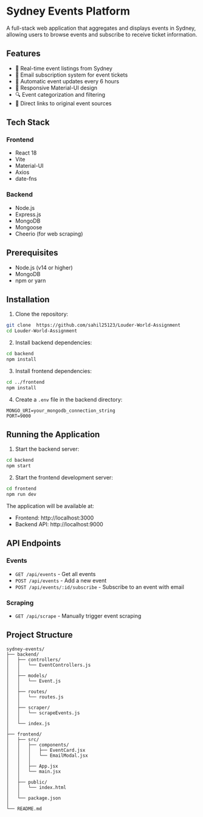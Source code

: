 # Sydney Events Platform

A full-stack web application that aggregates and displays events in Sydney, allowing users to browse events and subscribe to receive ticket information.

## Features

- 🎫 Real-time event listings from Sydney
- 📧 Email subscription system for event tickets
- 🔄 Automatic event updates every 6 hours
- 📱 Responsive Material-UI design
- 🔍 Event categorization and filtering
- 🔗 Direct links to original event sources

## Tech Stack

### Frontend
- React 18
- Vite
- Material-UI
- Axios
- date-fns

### Backend
- Node.js
- Express.js
- MongoDB
- Mongoose
- Cheerio (for web scraping)

## Prerequisites

- Node.js (v14 or higher)
- MongoDB
- npm or yarn

## Installation

1. Clone the repository:
```bash
git clone  https://github.com/sahil25123/Louder-World-Assignment
cd Louder-World-Assignment
```

2. Install backend dependencies:
```bash
cd backend
npm install
```

3. Install frontend dependencies:
```bash
cd ../frontend
npm install
```

4. Create a `.env` file in the backend directory:
```env
MONGO_URI=your_mongodb_connection_string
PORT=9000
```

## Running the Application

1. Start the backend server:
```bash
cd backend
npm start
```

2. Start the frontend development server:
```bash
cd frontend
npm run dev
```

The application will be available at:
- Frontend: http://localhost:3000
- Backend API: http://localhost:9000

## API Endpoints

### Events
- `GET /api/events` - Get all events
- `POST /api/events` - Add a new event
- `POST /api/events/:id/subscribe` - Subscribe to an event with email

### Scraping
- `GET /api/scrape` - Manually trigger event scraping

## Project Structure

```
sydney-events/
├── backend/
│   ├── controllers/
│   │   └── EventControllers.js
│   │   
│   ├── models/
│   │   └── Event.js
│   │   
│   ├── routes/
│   │   └── routes.js
│   │   
│   ├── scraper/
│   │   └── scrapeEvents.js
│   │   
│   └── index.js
│   
├── frontend/
│   ├── src/
│   │   ├── components/
│   │   │   ├── EventCard.jsx
│   │   │   └── EmailModal.jsx
│   │   │   
│   │   ├── App.jsx
│   │   └── main.jsx
│   │   
│   ├── public/
│   │   └── index.html
│   │   
│   └── package.json
│   
└── README.md 
